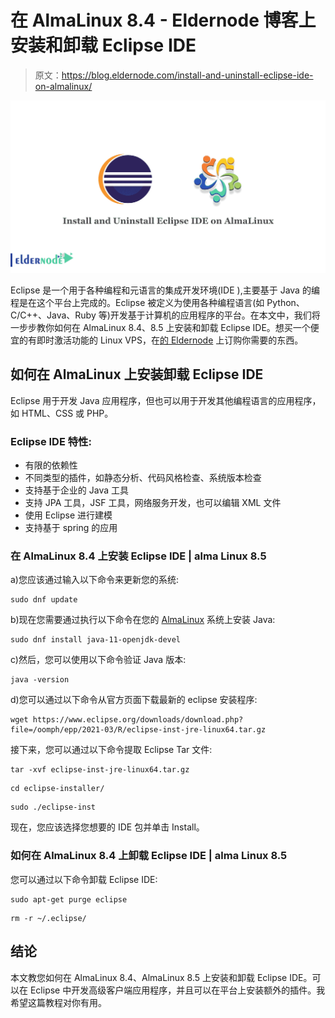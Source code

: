 # 在 AlmaLinux 8.4 - Eldernode 博客上安装和卸载 Eclipse IDE

> 原文：<https://blog.eldernode.com/install-and-uninstall-eclipse-ide-on-almalinux/>

![Install and Uninstall Eclipse IDE on AlmaLinux 8.4](img/ad5e756756dbd4434ecfc09451bf8d6c.png)

Eclipse 是一个用于各种编程和元语言的集成开发环境(IDE ),主要基于 Java 的编程是在这个平台上完成的。Eclipse 被定义为使用各种编程语言(如 Python、C/C++、Java、Ruby 等)开发基于计算机的应用程序的平台。在本文中，我们将一步步教你如何在 AlmaLinux 8.4、8.5 上安装和卸载 Eclipse IDE。想买一个便宜的有即时激活功能的 Linux VPS，在[的 Eldernode](https://eldernode.com/) 上订购你需要的东西。

## **如何在 AlmaLinux 上安装卸载 Eclipse IDE**

Eclipse 用于开发 Java 应用程序，但也可以用于开发其他编程语言的应用程序，如 HTML、CSS 或 PHP。

### Eclipse IDE 特性:

*   有限的依赖性
*   不同类型的插件，如静态分析、代码风格检查、系统版本检查
*   支持基于企业的 Java 工具
*   支持 JPA 工具，JSF 工具，网络服务开发，也可以编辑 XML 文件
*   使用 Eclipse 进行建模
*   支持基于 spring 的应用

### **在 AlmaLinux 8.4 上安装 Eclipse IDE | alma Linux 8.5**

a)您应该通过输入以下命令来更新您的系统:

```
sudo dnf update
```

b)现在您需要通过执行以下命令在您的 [AlmaLinux](https://blog.eldernode.com/install-and-use-almalinux/) 系统上安装 Java:

```
sudo dnf install java-11-openjdk-devel
```

c)然后，您可以使用以下命令验证 Java 版本:

```
java -version
```

d)您可以通过以下命令从官方页面下载最新的 eclipse 安装程序:

```
wget https://www.eclipse.org/downloads/download.php?file=/oomph/epp/2021-03/R/eclipse-inst-jre-linux64.tar.gz
```

接下来，您可以通过以下命令提取 Eclipse Tar 文件:

```
tar -xvf eclipse-inst-jre-linux64.tar.gz
```

```
cd eclipse-installer/
```

```
sudo ./eclipse-inst
```

现在，您应该选择您想要的 IDE 包并单击 Install。

### **如何在 AlmaLinux 8.4 上卸载 Eclipse IDE | alma Linux 8.5**

您可以通过以下命令卸载 Eclipse IDE:

```
sudo apt-get purge eclipse
```

```
rm -r ~/.eclipse/
```

## 结论

本文教您如何在 AlmaLinux 8.4、AlmaLinux 8.5 上安装和卸载 Eclipse IDE。可以在 Eclipse 中开发高级客户端应用程序，并且可以在平台上安装额外的插件。我希望这篇教程对你有用。